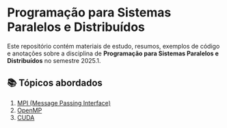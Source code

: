 # Programação para Sistemas Paralelos e Distribuídos

Este repositório contém materiais de estudo, resumos, exemplos de código e anotações sobre a disciplina de **Programação para Sistemas Paralelos e Distribuídos** no semestre 2025.1.

## 📚 Tópicos abordados

1. [MPI (Message Passing Interface)](mpi/IntroMPI.md)
2. [OpenMP](opemp/README.md)
3. [CUDA]()
